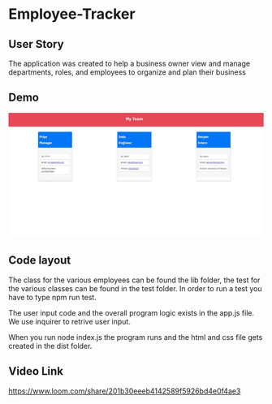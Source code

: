 # Employee-Tracker

## User Story

The application was created to help a business owner view and manage departments, roles, and employees to organize and plan their business

## Demo

![homepage](https://github.com/priyaaaryan/Team-Profile-Generator/blob/main/images/index.jpg)

## Code layout

The class for the various employees can be found the lib folder, the test for the various classes can be found in the test folder. In order to run a test you have to type npm run test.

The user input code and the overall program logic exists in the app.js file. We use inquirer to retrive user input.

When you run node index.js the program runs and the html and css file gets created in the dist folder.

## Video Link

https://www.loom.com/share/201b30eeeb4142589f5926bd4e0f4ae3
